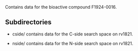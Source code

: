 Contains data for the bioactive compound F1924-0016.

## Subdirectories

- cside/ contains data for the C-side search space on rv1821.

- nside/ contains data for the N-side search space on rv1821.

